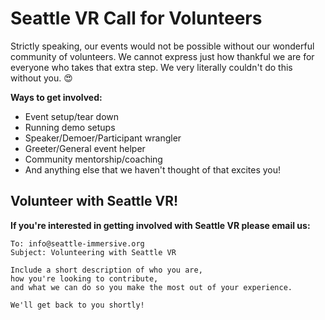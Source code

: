 # Seattle VR Call for Volunteers

Strictly speaking, our events would not be possible without our wonderful community of volunteers. We cannot express just how thankful we are for everyone who takes that extra step. We very literally couldn't do this without you. :heart_eyes:

**Ways to get involved:**
- Event setup/tear down
- Running demo setups
- Speaker/Demoer/Participant wrangler
- Greeter/General event helper
- Community mentorship/coaching
- And anything else that we haven't thought of that excites you!

## Volunteer with Seattle VR!

**If you're interested in getting involved with Seattle VR please email us:**
```
To: info@seattle-immersive.org
Subject: Volunteering with Seattle VR

Include a short description of who you are, 
how you're looking to contribute, 
and what we can do so you make the most out of your experience.

We'll get back to you shortly!
```
